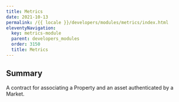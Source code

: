 ```yaml
---
title: Metrics
date: 2021-10-13
permalink: /{{ locale }}/developers/modules/metrics/index.html
eleventyNavigation:
  key: metrics-module
  parent: developers_modules
  order: 3150
  title: Metrics
---
```


## Summary

A contract for associating a Property and an asset authenticated by a Market.

##
